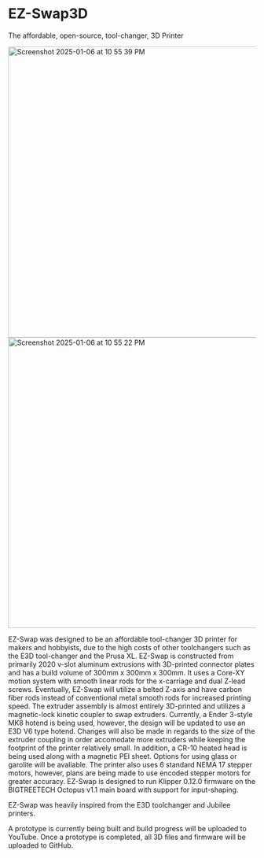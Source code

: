 # EZ-Swap3D
The affordable, open-source, tool-changer, 3D Printer


<img width="591" alt="Screenshot 2025-01-06 at 10 55 39 PM" src="https://github.com/user-attachments/assets/968c9fd1-52d8-45a8-90f4-0495cb4882a6" />


<img width="591" alt="Screenshot 2025-01-06 at 10 55 22 PM" src="https://github.com/user-attachments/assets/2c33b819-560e-4e62-baa4-9fd3c5d5682c" />


EZ-Swap was designed to be an affordable tool-changer 3D printer for makers and hobbyists, due to the high costs of other toolchangers such as the E3D tool-changer and the Prusa XL. EZ-Swap is constructed from primarily 2020 v-slot aluminum extrusions with 3D-printed connector plates and has a build volume of 300mm x 300mm x 300mm. It uses a Core-XY motion system with smooth linear rods for the x-carriage and dual Z-lead screws. Eventually, EZ-Swap will utilize a belted Z-axis and have carbon fiber rods instead of conventional metal smooth rods for increased printing speed. The extruder assembly is almost entirely 3D-printed and utilizes a magnetic-lock kinetic coupler to swap extruders. Currently, a Ender 3-style MK8 hotend is being used, however, the design will be updated to use an E3D V6 type hotend. Changes will also be made in regards to the size of the extruder coupling in order accomodate more extruders while keeping the footprint of the printer relatively small. In addition, a CR-10 heated head is being used along with a magnetic PEI sheet. Options for using glass or garolite will be avaliable. The printer also uses 6 standard NEMA 17 stepper motors, however, plans are being made to use encoded stepper motors for greater accuracy. EZ-Swap is designed to run Klipper 0.12.0 firmware on the BIGTREETECH Octopus v1.1 main board with support for input-shaping.

EZ-Swap was heavily inspired from the E3D toolchanger and Jubilee printers. 

A prototype is currently being built and build progress will be uploaded to YouTube. Once a prototype is completed, all 3D files and firmware will be uploaded to GitHub. 
